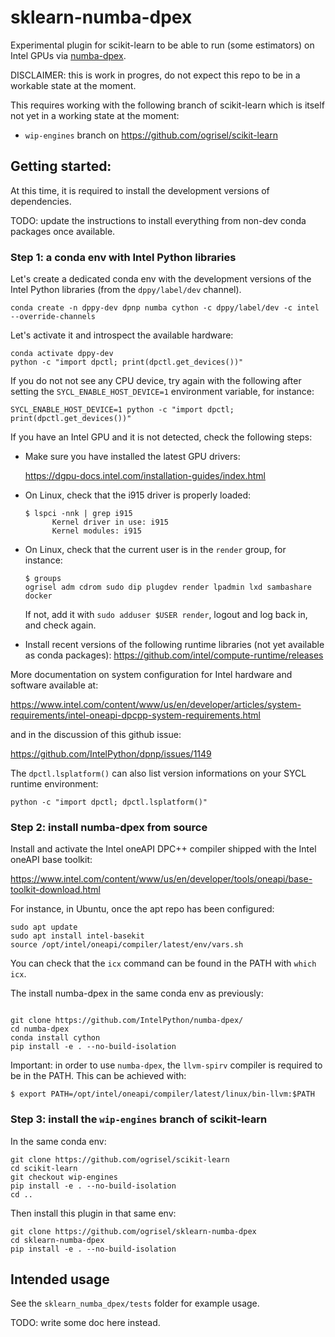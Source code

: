 # sklearn-numba-dpex

Experimental plugin for scikit-learn to be able to run (some estimators) on
Intel GPUs via [numba-dpex](https://github.com/IntelPython/numba-dpex).

DISCLAIMER: this is work in progres, do not expect this repo to be in a
workable state at the moment.

This requires working with the following branch of scikit-learn which is itself
not yet in a working state at the moment:

- `wip-engines` branch on https://github.com/ogrisel/scikit-learn 

## Getting started:

At this time, it is required to install the development versions of
dependencies.

TODO: update the instructions to install everything from non-dev conda packages
once available.

### Step 1: a conda env with Intel Python libraries

Let's create a dedicated conda env with the development versions
of the Intel Python libraries (from the `dppy/label/dev` channel).

```
conda create -n dppy-dev dpnp numba cython -c dppy/label/dev -c intel --override-channels
```

Let's activate it and introspect the available hardware:

```
conda activate dppy-dev
python -c "import dpctl; print(dpctl.get_devices())"
```

If you do not not see any CPU device, try again with the following after
setting the `SYCL_ENABLE_HOST_DEVICE=1` environment variable, for instance:

```
SYCL_ENABLE_HOST_DEVICE=1 python -c "import dpctl; print(dpctl.get_devices())"
```

If you have an Intel GPU and it is not detected, check the
following steps:

- Make sure you have installed the latest GPU drivers:

  https://dgpu-docs.intel.com/installation-guides/index.html

- On Linux, check that the i915 driver is properly loaded:

  ```
  $ lspci -nnk | grep i915
        Kernel driver in use: i915
        Kernel modules: i915
  ```

- On Linux, check that the current user is in the `render` group, for instance:

  ```
  $ groups
  ogrisel adm cdrom sudo dip plugdev render lpadmin lxd sambashare docker
  ```

  If not, add it with `sudo adduser $USER render`, logout and log back in, and check
  again.

- Install recent versions of the following runtime libraries (not yet available
  as conda packages): https://github.com/intel/compute-runtime/releases

More documentation on system configuration for Intel hardware and software available at:

https://www.intel.com/content/www/us/en/developer/articles/system-requirements/intel-oneapi-dpcpp-system-requirements.html

and in the discussion of this github issue:

https://github.com/IntelPython/dpnp/issues/1149


The `dpctl.lsplatform()` can also list version informations on your SYCL
runtime environment:

```
python -c "import dpctl; dpctl.lsplatform()"
```


### Step 2: install numba-dpex from source

Install and activate the Intel oneAPI DPC++ compiler shipped with the Intel oneAPI base toolkit:

https://www.intel.com/content/www/us/en/developer/tools/oneapi/base-toolkit-download.html

For instance, in Ubuntu, once the apt repo has been configured:

```
sudo apt update
sudo apt install intel-basekit
source /opt/intel/oneapi/compiler/latest/env/vars.sh
```

You can check that the `icx` command can be found in the PATH with `which icx`.

The install numba-dpex in the same conda env as previously:

```

git clone https://github.com/IntelPython/numba-dpex/
cd numba-dpex
conda install cython
pip install -e . --no-build-isolation
```

Important: in order to use `numba-dpex`, the `llvm-spirv` compiler is required
to be in the PATH. This can be achieved with:

```
$ export PATH=/opt/intel/oneapi/compiler/latest/linux/bin-llvm:$PATH
```


### Step 3: install the `wip-engines` branch of scikit-learn

In the same conda env:

```
git clone https://github.com/ogrisel/scikit-learn
cd scikit-learn
git checkout wip-engines
pip install -e . --no-build-isolation
cd ..
```

Then install this plugin in that same env:

```
git clone https://github.com/ogrisel/sklearn-numba-dpex
cd sklearn-numba-dpex
pip install -e . --no-build-isolation
```

## Intended usage

See the `sklearn_numba_dpex/tests` folder for example usage.

TODO: write some doc here instead.
